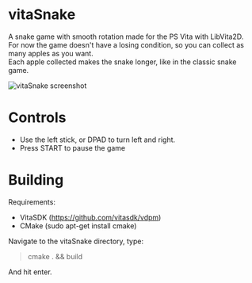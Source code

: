# vitaSnake
A snake game with smooth rotation made for the PS Vita with LibVita2D.  
For now the game doesn't have a losing condition, so you can collect as many apples as you want.  
Each apple collected makes the snake longer, like in the classic snake game.

![vitaSnake screenshot](https://i.imgur.com/Qr88uv9.jpg)

# Controls
* Use the left stick, or DPAD to turn left and right.
* Press START to pause the game

# Building
Requirements:
* VitaSDK (https://github.com/vitasdk/vdpm)  
* CMake (sudo apt-get install cmake)

Navigate to the vitaSnake directory, type:
> cmake . && build

And hit enter.

